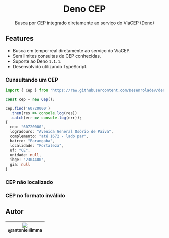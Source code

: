 
<h1 align="center">Deno CEP</h1>

<p align="center">
    Busca por CEP integrado diretamente ao serviço do ViaCEP (Deno)
</p>

## Features

 * Busca em tempo-real diretamente ao serviço do ViaCEP.
 * Sem limites consultas de CEP conhecidas.
 * Suporte ao Deno `1.1.1`.
 * Desenvolvido utilizando TypeScript.



### Cunsultando um CEP

``` ts
import { Cep } from 'https://raw.githubusercontent.com/Desenroladev/deno-cep/master/mod.ts'

const cep = new Cep();

cep.find('60720000')
  .then(res => console.log(res))
  .catch(err => console.log(err));
{
  cep: "60720000",
  logradouro: "Avenida General Osório de Paiva",
  complemento: "até 1672 - lado par",
  bairro: "Parangaba",
  localidade: "Fortaleza",
  uf: "CE",
  unidade: null,
  ibge: "2304400",
  gia: null
}
```

### CEP não localizado


### CEP no formato inválido



## Autor

| [<img src="https://avatars3.githubusercontent.com/u/20977759?s=460&u=7cd7d8a26d6f861a4f9072cf4fe58e491f5cedbb&v=3&s115"><br><sub>@antonielliimma</sub>](https://github.com/antonielliimma) |
| :---: |